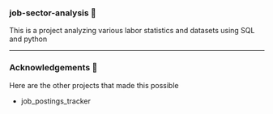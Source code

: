 ### job-sector-analysis 🔬
This is a project analyzing various labor statistics and datasets using SQL and python 


___
### Acknowledgements 🙏
Here are the other projects that made this possible
- job_postings_tracker
